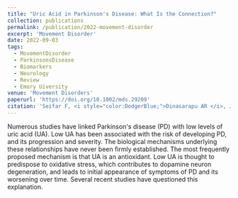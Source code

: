```yaml
---
title: "Uric Acid in Parkinson's Disease: What Is the Connection?"
collection: publications
permalink: /publication/2022-movement-disorder
excerpt: 'Movement Disorder'
date: 2022-09-03
tags:
  - MovementDisorder
  - ParkinsonsDisease
  - Biomarkers
  - Neurology
  - Review
  - Emory Uiversity
venue: 'Movement Disorders'
paperurl: 'https://doi.org/10.1002/mds.29209'  
citation: 'Seifar F, <i style="color:DodgerBlue;">Dinasarapu AR </i>, Jinnah HA (2022) Uric Acid in Parkinson&sbquo;s Disease: What Is the Connection&#58; <i>Movement Disorders </i> (2022)'  
---  
```

Numerous studies have linked Parkinson's disease (PD) with low levels of uric acid (UA). Low UA has been associated with the risk of developing PD, and its progression and severity. The biological mechanisms underlying these relationships have never been firmly established. The most frequently proposed mechanism is that UA is an antioxidant. Low UA is thought to predispose to oxidative stress, which contributes to dopamine neuron degeneration, and leads to initial appearance of symptoms of PD and its worsening over time. Several recent studies have questioned this explanation.
